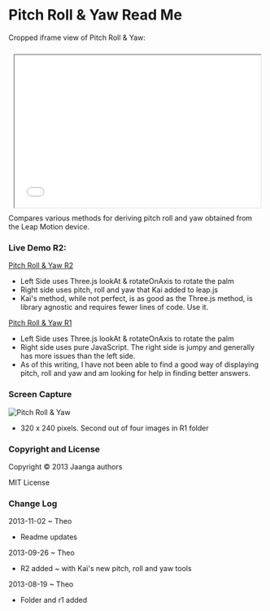 Pitch Roll & Yaw Read Me
========================

Cropped iframe view of Pitch Roll & Yaw:
<iframe src=pitch-roll-yaw/r2/pitch-roll-yaw.html width=96% height=300px style=margin:2% ></iframe>
Compares various methods for deriving pitch roll and yaw obtained from the Leap Motion device.

### Live Demo R2: 

[Pitch Roll & Yaw R2](http://jaanga.github.io/gestification/cookbook/pitch-roll-yaw/r2/pitch-roll-yaw.html)

* Left Side uses Three.js lookAt & rotateOnAxis to rotate the palm
* Right side uses pitch, roll and yaw that Kai added to leap.js
* Kai's method, while not perfect, is as good as the Three.js method, is library agnostic and requires fewer lines of code. Use it.

[Pitch Roll & Yaw R1](http://jaanga.github.io/gestification/cookbook/pitch-roll-yaw/r1/pitch-roll-yaw.html)

* Left Side uses Three.js lookAt & rotateOnAxis to rotate the palm
* Right side uses pure JavaScript. The right side is jumpy and generally has more issues than the left side.
* As of this writing, I have not been able to find a good way of displaying pitch, roll and yaw and am looking for help in finding better answers.

### Screen Capture

![Pitch Roll & Yaw](http://jaanga.github.io/gestification/cookbook/pitch-roll-yaw/r2/pitch-roll-yaw-screen-grab-320x240.png)

* 320 x 240 pixels. Second out of four images in R1 folder


### Copyright and License
Copyright &copy; 2013 Jaanga authors

MIT License

### Change Log

2013-11-02 ~ Theo

* Readme updates

2013-09-26 ~ Theo

* R2 added ~ with Kai's new pitch, roll and yaw tools

2013-08-19 ~ Theo
 
* Folder and r1 added